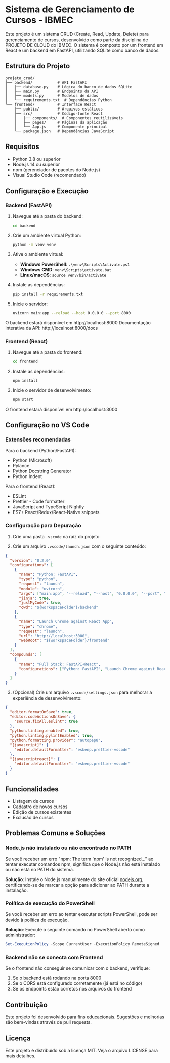 # Sistema de Gerenciamento de Cursos - IBMEC

Este projeto é um sistema CRUD (Create, Read, Update, Delete) para gerenciamento de cursos, desenvolvido como parte da disciplina de PROJETO DE CLOUD do IBMEC. O sistema é composto por um frontend em React e um backend em FastAPI, utilizando SQLite como banco de dados.

## Estrutura do Projeto

```
projeto_crud/
├── backend/           # API FastAPI
│   ├── database.py    # Lógica do banco de dados SQLite
│   ├── main.py        # Endpoints da API
│   ├── models.py      # Modelos de dados
│   └── requirements.txt  # Dependências Python
└── frontend/          # Interface React
    ├── public/        # Arquivos estáticos
    ├── src/           # Código-fonte React
    │   ├── components/  # Componentes reutilizáveis
    │   ├── pages/     # Páginas da aplicação
    │   └── App.js     # Componente principal
    └── package.json   # Dependências JavaScript
```

## Requisitos

- Python 3.8 ou superior
- Node.js 14 ou superior
- npm (gerenciador de pacotes do Node.js)
- Visual Studio Code (recomendado)

## Configuração e Execução

### Backend (FastAPI)

1. Navegue até a pasta do backend:
   ```bash
   cd backend
   ```

2. Crie um ambiente virtual Python:
   ```bash
   python -m venv venv
   ```

3. Ative o ambiente virtual:
   - **Windows PowerShell**: `.\venv\Scripts\Activate.ps1`
   - **Windows CMD**: `venv\Scripts\activate.bat`
   - **Linux/macOS**: `source venv/bin/activate`

4. Instale as dependências:
   ```bash
   pip install -r requirements.txt
   ```

5. Inicie o servidor:
   ```bash
   uvicorn main:app --reload --host 0.0.0.0 --port 8000
   ```

O backend estará disponível em http://localhost:8000
Documentação interativa da API: http://localhost:8000/docs

### Frontend (React)

1. Navegue até a pasta do frontend:
   ```bash
   cd frontend
   ```

2. Instale as dependências:
   ```bash
   npm install
   ```

3. Inicie o servidor de desenvolvimento:
   ```bash
   npm start
   ```

O frontend estará disponível em http://localhost:3000

## Configuração no VS Code

### Extensões recomendadas

Para o backend (Python/FastAPI):
- Python (Microsoft)
- Pylance
- Python Docstring Generator
- Python Indent

Para o frontend (React):
- ESLint
- Prettier - Code formatter
- JavaScript and TypeScript Nightly
- ES7+ React/Redux/React-Native snippets

### Configuração para Depuração

1. Crie uma pasta `.vscode` na raiz do projeto

2. Crie um arquivo `.vscode/launch.json` com o seguinte conteúdo:

```json
{
  "version": "0.2.0",
  "configurations": [
    {
      "name": "Python: FastAPI",
      "type": "python",
      "request": "launch",
      "module": "uvicorn",
      "args": ["main:app", "--reload", "--host", "0.0.0.0", "--port", "8000"],
      "jinja": true,
      "justMyCode": true,
      "cwd": "${workspaceFolder}/backend"
    },
    {
      "name": "Launch Chrome against React App",
      "type": "chrome",
      "request": "launch",
      "url": "http://localhost:3000",
      "webRoot": "${workspaceFolder}/frontend"
    }
  ],
  "compounds": [
    {
      "name": "Full Stack: FastAPI+React",
      "configurations": ["Python: FastAPI", "Launch Chrome against React App"]
    }
  ]
}
```

3. (Opcional) Crie um arquivo `.vscode/settings.json` para melhorar a experiência de desenvolvimento:

```json
{
  "editor.formatOnSave": true,
  "editor.codeActionsOnSave": {
    "source.fixAll.eslint": true
  },
  "python.linting.enabled": true,
  "python.linting.pylintEnabled": true,
  "python.formatting.provider": "autopep8",
  "[javascript]": {
    "editor.defaultFormatter": "esbenp.prettier-vscode"
  },
  "[javascriptreact]": {
    "editor.defaultFormatter": "esbenp.prettier-vscode"
  }
}
```

## Funcionalidades

- Listagem de cursos
- Cadastro de novos cursos
- Edição de cursos existentes
- Exclusão de cursos

## Problemas Comuns e Soluções

### Node.js não instalado ou não encontrado no PATH

Se você receber um erro "npm: The term 'npm' is not recognized..." ao tentar executar comandos npm, significa que o Node.js não está instalado ou não está no PATH do sistema.

**Solução**: Instale o Node.js manualmente do site oficial [nodejs.org](https://nodejs.org/), certificando-se de marcar a opção para adicionar ao PATH durante a instalação.

### Política de execução do PowerShell

Se você receber um erro ao tentar executar scripts PowerShell, pode ser devido à política de execução.

**Solução**: Execute o seguinte comando no PowerShell aberto como administrador:
```powershell
Set-ExecutionPolicy -Scope CurrentUser -ExecutionPolicy RemoteSigned
```

### Backend não se conecta com Frontend

Se o frontend não conseguir se comunicar com o backend, verifique:
1. Se o backend está rodando na porta 8000
2. Se o CORS está configurado corretamente (já está no código)
3. Se os endpoints estão corretos nos arquivos do frontend

## Contribuição

Este projeto foi desenvolvido para fins educacionais. Sugestões e melhorias são bem-vindas através de pull requests.

## Licença

Este projeto é distribuído sob a licença MIT. Veja o arquivo LICENSE para mais detalhes.
